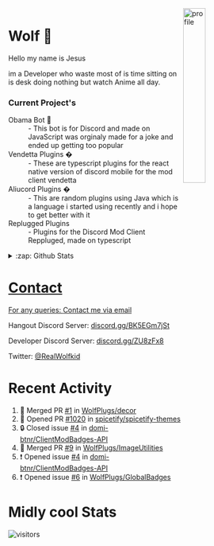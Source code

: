 
<img align="right" alt="profile" width=30% src="https://avatars1.githubusercontent.com/u/32025746?s=460&u=b71f51a6d786a0817807f3e953f36734ac4493c7&v=4">

<h1>Wolf 🐺</h1>

<p>Hello my name is Jesus 

im a Developer who waste most of is time sitting
on is desk doing nothing but watch Anime all day.

</p>


<h3>Current Project's</h3>
<dl>
  <dt>Obama Bot 🤖</dt>
  <dd>- This bot is for Discord and made on JavaScript was orginaly made for a joke and ended up getting too popular</dd>
  
  <dt>Vendetta Plugins �</dt>
  <dd>- These are typescript plugins for the react native version of discord mobile for the mod client vendetta</dd>
  
  <dt>Aliucord Plugins �</dt>
  <dd>- This are random plugins using Java which is a language i started using recently and i hope to get better with it</dd>
  
  <dt>Replugged Plugins </dt>
  <dd>- Plugins for the Discord Mod Client Reppluged, made on typescript<dd>
</dl>

<!--<a href="https://youtube.com/c/Wolfkid">

<img src="https://img.shields.io/badge/Wolfkid%20-%23FF0000.svg?&style=for-the-badge&logo=YouTube&logoColor=white"/>
-->




<details>  
<summary>:zap: Github Stats</summary>
<a href="https://youtube.com/c/Wolfkid">
<img align="left" alt="Wolf's Github Stats" src="https://github-readme-stats.vercel.app/api?username=Wolfkid200444&show_icons=true&theme=tokyonight" />
<img align="bottom" alt="Wolf's Github Stats" src="https://github-readme-stats.vercel.app/api/top-langs/?username=Wolfkid200444&show_icons=true&theme=tokyonight"/>
  </details>

<h1>Contact</h1>
      <p>For any queries: <a href="mailto:helpwolf@gmail.com?Subject=My%20Query">Contact me via email</a></p>
      <p>Hangout Discord Server: <a href="https://discord.gg/BK5EGm7jSt">discord.gg/BK5EGm7jSt</a></p>
      <p>Developer Discord Server: <a href="https://discord.gg/ZU8zFx8">discord.gg/ZU8zFx8</a></p>
      <p>Twitter: <a href="https://twitter.com/RealWolfkid">@RealWolfkid</a></p>
     <!-- <p>My Website: <a href="https://realwolfie.ml">realwolfie.ml</a></p>
-->


  <h1> Recent Activity </h1>

<!--START_SECTION:activity-->
1. 🎉 Merged PR [#1](https://github.com/WolfPlugs/decor/pull/1) in [WolfPlugs/decor](https://github.com/WolfPlugs/decor)
2. 💪 Opened PR [#1020](https://github.com/spicetify/spicetify-themes/pull/1020) in [spicetify/spicetify-themes](https://github.com/spicetify/spicetify-themes)
3. 🔒 Closed issue [#4](https://github.com/domi-btnr/ClientModBadges-API/issues/4) in [domi-btnr/ClientModBadges-API](https://github.com/domi-btnr/ClientModBadges-API)
4. 🎉 Merged PR [#9](https://github.com/WolfPlugs/ImageUtilities/pull/9) in [WolfPlugs/ImageUtilities](https://github.com/WolfPlugs/ImageUtilities)
5. ❗ Opened issue [#4](https://github.com/domi-btnr/ClientModBadges-API/issues/4) in [domi-btnr/ClientModBadges-API](https://github.com/domi-btnr/ClientModBadges-API)
6. ❗ Opened issue [#6](https://github.com/WolfPlugs/GlobalBadges/issues/6) in [WolfPlugs/GlobalBadges](https://github.com/WolfPlugs/GlobalBadges)
<!--END_SECTION:activity-->


  <h1> Midly cool Stats </h1>

  ![visitors](https://visitor-badge.laobi.icu/badge?page_id=Wolfkid200444.Wolfkid200444)

